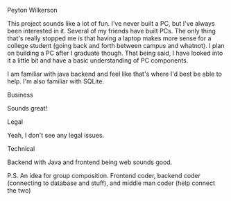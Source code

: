 Peyton Wilkerson

This project sounds like a lot of fun. I've never built a PC, but I've always been interested in it. Several of my friends have built PCs. The only thing that's really stopped me is that having a laptop makes more sense for a college student (going back and forth between campus and whatnot). I plan on building a PC after I graduate though. That being said, I have looked into it a little bit and have a basic understanding of PC components.

I am familiar with java backend and feel like that's where I'd best be able to help. I'm also familiar with SQLite.


Business

Sounds great!

Legal

Yeah, I don't see any legal issues.

Technical

Backend with Java and frontend being web sounds good.


P.S.
An idea for group composition. Frontend coder, backend coder (connecting to database and stuff), and middle man coder (help connect the two)

